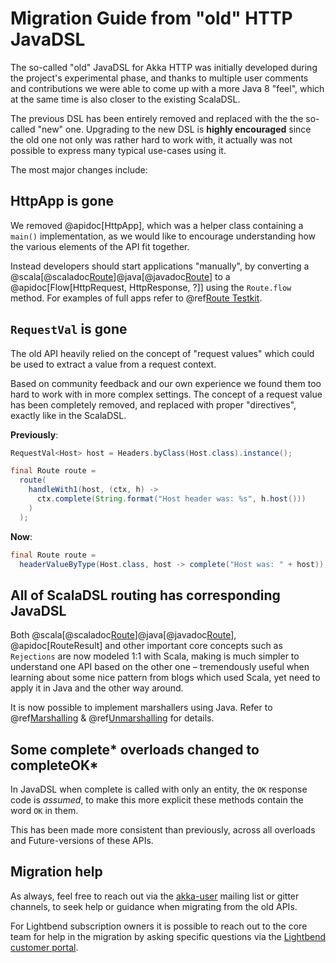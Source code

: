 # Migration Guide from "old" HTTP JavaDSL

The so-called "old" JavaDSL for Akka HTTP was initially developed during the project's experimental phase,
and thanks to multiple user comments and contributions we were able to come up with a more Java 8 "feel",
which at the same time is also closer to the existing ScalaDSL.

The previous DSL has been entirely removed and replaced with the the so-called "new" one.
Upgrading to the new DSL is **highly encouraged** since the old one not only was rather hard to work with,
it actually was not possible to express many typical use-cases using it.

The most major changes include:

## HttpApp is gone

We removed @apidoc[HttpApp], which was a helper class containing a `main()` implementation, as we would like to encourage understanding
how the various elements of the API fit together.

Instead developers should start applications "manually", by converting a @scala[@scaladoc[Route](akka.http.scaladsl.server.index#Route=akka.http.scaladsl.server.RequestContext=%3Escala.concurrent.Future[akka.http.scaladsl.server.RouteResult])]@java[@javadoc[Route](akka.http.javadsl.server.Route)] to a @apidoc[Flow[HttpRequest, HttpResponse, ?]]
using the `Route.flow` method. For examples of full apps refer to @ref[Route Testkit](../routing-dsl/testkit.md).

## `RequestVal` is gone

The old API heavily relied on the concept of "request values" which could be used to extract a value from a request context.

Based on community feedback and our own experience we found them too hard to work with in more complex settings.
The concept of a request value has been completely removed, and replaced with proper "directives", exactly like in the ScalaDSL.

**Previously**:

```java
RequestVal<Host> host = Headers.byClass(Host.class).instance();

final Route route =
  route(
    handleWith1(host, (ctx, h) ->
      ctx.complete(String.format("Host header was: %s", h.host()))
    )
  );
```

**Now**:

```java
final Route route =
  headerValueByType(Host.class, host -> complete("Host was: " + host));
```

## All of ScalaDSL routing has corresponding JavaDSL

Both @scala[@scaladoc[Route](akka.http.scaladsl.server.index#Route=akka.http.scaladsl.server.RequestContext=%3Escala.concurrent.Future[akka.http.scaladsl.server.RouteResult])]@java[@javadoc[Route](akka.http.javadsl.server.Route)], @apidoc[RouteResult] and other important core concepts such as `Rejections` are now modeled 1:1 with Scala,
making is much simpler to understand one API based on the other one – tremendously useful when learning about some nice
pattern from blogs which used Scala, yet need to apply it in Java and the other way around.

It is now possible to implement marshallers using Java. Refer to @ref[Marshalling](../common/marshalling.md) & @ref[Unmarshalling](../common/unmarshalling.md) for details.

## Some complete* overloads changed to completeOK*

In JavaDSL when complete is called with only an entity, the `OK` response code is *assumed*,
to make this more explicit these methods contain the word `OK` in them.

This has been made more consistent than previously, across all overloads and Future-versions of these APIs.

## Migration help

As always, feel free to reach out via the [akka-user](https://groups.google.com/forum/#!searchin/akka-user/) mailing list or gitter channels,
to seek help or guidance when migrating from the old APIs. 

For Lightbend subscription owners it is possible to reach out to the core team for help in the migration by asking specific 
questions via the [Lightbend customer portal](https://portal.lightbend.com/account/login).
